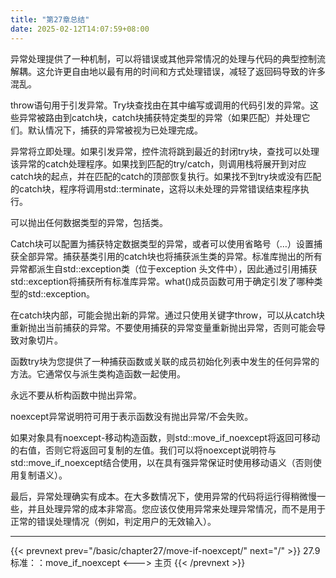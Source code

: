 ```yaml
---
title: "第27章总结"
date: 2025-02-12T14:07:59+08:00
---
```


异常处理提供了一种机制，可以将错误或其他异常情况的处理与代码的典型控制流解耦。这允许更自由地以最有用的时间和方式处理错误，减轻了返回码导致的许多混乱。

throw语句用于引发异常。Try块查找由在其中编写或调用的代码引发的异常。这些异常被路由到catch块，catch块捕获特定类型的异常（如果匹配）并处理它们。默认情况下，捕获的异常被视为已处理完成。

异常将立即处理。如果引发异常，控件流将跳到最近的封闭try块，查找可以处理该异常的catch处理程序。如果找到匹配的try/catch，则调用栈将展开到对应catch块的起点，并在匹配的catch的顶部恢复执行。如果找不到try块或没有匹配的catch块，程序将调用std::terminate，这将以未处理的异常错误结束程序执行。

可以抛出任何数据类型的异常，包括类。

Catch块可以配置为捕获特定数据类型的异常，或者可以使用省略号（…）设置捕获全部异常。捕获基类引用的catch块也将捕获派生类的异常。标准库抛出的所有异常都派生自std::exception类（位于exception 头文件中），因此通过引用捕获std::exception将捕获所有标准库异常。what()成员函数可用于确定引发了哪种类型的std::exception。

在catch块内部，可能会抛出新的异常。通过只使用关键字throw，可以从catch块重新抛出当前捕获的异常。不要使用捕获的异常变量重新抛出异常，否则可能会导致对象切片。

函数try块为您提供了一种捕获函数或关联的成员初始化列表中发生的任何异常的方法。它通常仅与派生类构造函数一起使用。

永远不要从析构函数中抛出异常。

noexcept异常说明符可用于表示函数没有抛出异常/不会失败。

如果对象具有noexcept-移动构造函数，则std::move_if_noexcept将返回可移动的右值，否则它将返回可复制的左值。我们可以将noexcept说明符与std::move_if_noexcept结合使用，以在具有强异常保证时使用移动语义（否则使用复制语义）。

最后，异常处理确实有成本。在大多数情况下，使用异常的代码将运行得稍微慢一些，并且处理异常的成本非常高。您应该仅使用异常来处理异常情况，而不是用于正常的错误处理情况（例如，判定用户的无效输入）。

***

{{< prevnext prev="/basic/chapter27/move-if-noexcept/" next="/" >}}
27.9 标准：：move_if_noexcept
<--->
主页
{{< /prevnext >}}
